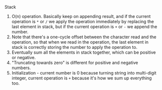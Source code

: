 Stack 
1. O(n) operation. Basically keep on appending result, and if the current operation is `*` or `/` we apply the operation immediately by replacing the last element in stack, but if the current operation is `+` or `-` we append the number.
2. Note that there's a one-cycle offset between the character read and the operation, so that when we read in the operation, the last element in stack is correctly storing the number to apply the operation to.
3. Eventually sum all the elements in stack together, which can be positive or negative.
4. "Truncating towards zero" is different for positive and negative numbers.
5. Initialization - ​current number is 0 because turning string into multi-digit integer, current operation is `+` because it's how we sum up everything too.
